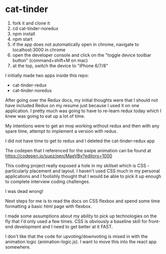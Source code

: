 # cat-tinder

1. fork it and clone it
2. cd cat-tinder-noredux
3. npm install
4. npm start
5. if the app does not automatically open in chrome, navigate to localhost:3000 in chrome
6. open the developer console and click on the "toggle device toolbar button" (command+shift+M on mac)
7. at the top, switch the device to "iPhone 6/7/8"

I initially made two apps inside this repo:

- cat-tinder-redux
- cat-tinder-noredux

After going over the Redux docs, my initial thoughts were that I should not have included Redux on my resume just because I used it on one application. I pretty much was going to have to re-learn redux today which I knew was going to eat up a lot of time.

My intentions were to get an mvp working without redux and then with any spare time, attempt to implement a version with redux.

I did not have time to get to redux and I deleted the cat-tinder-redux app

The codepen that I referenced for the swipe animation can be found at https://codepen.io/suez/pen/MaeVBy?editors=1000

This coding project really exposed a hole in my skillset which is CSS - particularly placement and layout. I haven't used CSS much in my personal applications and I foolishly thought that I would be able to pick it up enough to complete interview coding challenges.

I was dead wrong!

Next steps for me is to read the docs on CSS flexbox and spend some time formatting a basic html page with flexbox.

I made some assumptions about my ability to pick up technologies on the fly that I'd only used a few times. CSS is obviously a baseline skill for front-end development and I need to get better at it FAST.

I don't like that the code for upvoting/downvoting is mixed in with the animation logic (animation-logic.js).  I want to move this into the react app somewhere.